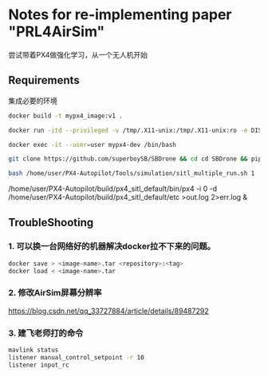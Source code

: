 # Notes for re-implementing paper "PRL4AirSim"

尝试带着PX4做强化学习，从一个无人机开始

## Requirements

集成必要的环境
```sh
docker build -t mypx4_image:v1 .

docker run -itd --privileged -v /tmp/.X11-unix:/tmp/.X11-unix:ro -e DISPLAY=$DISPLAY --gpus all --user=user --env=PX4_SIM_HOST_ADDR=172.16.13.104 --network=host --name=mypx4-dev mypx4_image:v1 /bin/bash

docker exec -it --user=user mypx4-dev /bin/bash

git clone https://github.com/superboySB/SBDrone && cd cd SBDrone && pip install -r requirements.txt
```

```sh
bash /home/user/PX4-Autopilot/Tools/simulation/sitl_multiple_run.sh 1
```

/home/user/PX4-Autopilot/build/px4_sitl_default/bin/px4 -i 0 -d /home/user/PX4-Autopilot/build/px4_sitl_default/etc >out.log 2>err.log &


## TroubleShooting
### 1. 可以换一台网络好的机器解决docker拉不下来的问题。
```sh
docker save > <image-name>.tar <repository>:<tag>
docker load < <image-name>.tar
```
### 2. 修改AirSim屏幕分辨率
https://blog.csdn.net/qq_33727884/article/details/89487292


### 3. 建飞老师打的命令
```sh
mavlink status
listener manual_control_setpoint -r 10
listener input_rc
```